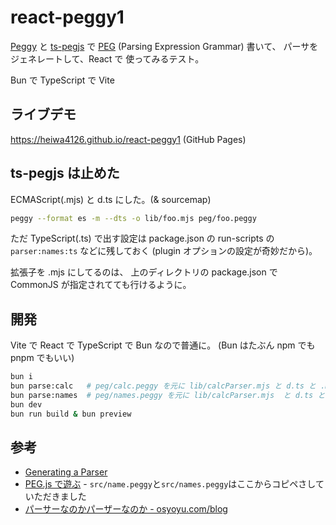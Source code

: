 # react-peggy1

[Peggy](https://peggyjs.org/)
と
[ts-pegjs](https://www.npmjs.com/package/ts-pegjs)
で [PEG](https://en.wikipedia.org/wiki/Parsing_expression_grammar) (Parsing Expression Grammar) 書いて、
パーサをジェネレートして、React で 使ってみるテスト。

Bun で TypeScript で Vite

## ライブデモ

<https://heiwa4126.github.io/react-peggy1> (GitHub Pages)

## ts-pegjs は止めた

ECMAScript(.mjs) と d.ts にした。(& sourcemap)

```sh
peggy --format es -m --dts -o lib/foo.mjs peg/foo.peggy
```

ただ TypeScript(.ts) で出す設定は
package.json の run-scripts の `parser:names:ts` などに残しておく
(plugin オプションの設定が奇妙だから)。

拡張子を .mjs にしてるのは、
上のディレクトリの package.json で CommonJS が指定されてても行けるように。

## 開発

Vite で React で TypeScript で Bun なので普通に。
(Bun はたぶん npm でも pnpm でもいい)

```sh
bun i
bun parse:calc   # peg/calc.peggy を元に lib/calcParser.mjs と d.ts と .mapを生成
bun parse:names  # peg/names.peggy を元に lib/calcParser.mjs  と d.ts と .mapを生成
bun dev
bun run build & bun preview
```

## 参考

- [Generating a Parser](https://peggyjs.org/documentation.html#generating-a-parser)
- [PEG.js で遊ぶ](https://tars0x9752.com/posts/try-peg-js) - `src/name.peggy`と`src/names.peggy`はここからコピペさしていただきました
- [パーサーなのかパーザーなのか - osyoyu.com/blog](https://osyoyu.com/blog/2024/06/17/003916)
